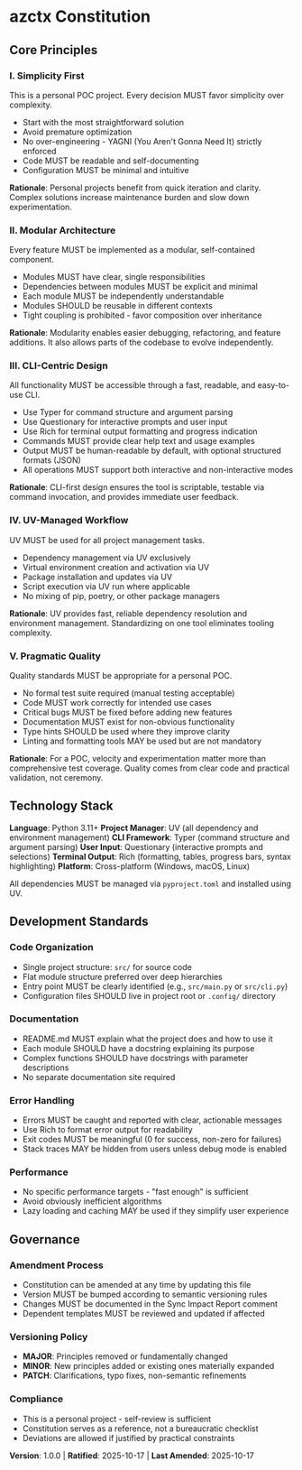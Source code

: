 <!--
=== SYNC IMPACT REPORT ===
Version Change: Initial → 1.0.0
Modified Principles: N/A (initial version)
Added Sections:
  - Core Principles (5 principles)
  - Technology Stack
  - Development Standards
  - Governance
Removed Sections: N/A (initial version)
Templates Requiring Updates:
  ✅ plan-template.md - Updated constitution check gates
  ✅ spec-template.md - Aligned with simplicity and modularity principles
  ✅ tasks-template.md - Removed test requirements, aligned with POC nature
Follow-up TODOs: None
=== END REPORT ===
-->

# azctx Constitution

## Core Principles

### I. Simplicity First

This is a personal POC project. Every decision MUST favor simplicity over complexity.

- Start with the most straightforward solution
- Avoid premature optimization
- No over-engineering - YAGNI (You Aren't Gonna Need It) strictly enforced
- Code MUST be readable and self-documenting
- Configuration MUST be minimal and intuitive

**Rationale**: Personal projects benefit from quick iteration and clarity. Complex
solutions increase maintenance burden and slow down experimentation.

### II. Modular Architecture

Every feature MUST be implemented as a modular, self-contained component.

- Modules MUST have clear, single responsibilities
- Dependencies between modules MUST be explicit and minimal
- Each module MUST be independently understandable
- Modules SHOULD be reusable in different contexts
- Tight coupling is prohibited - favor composition over inheritance

**Rationale**: Modularity enables easier debugging, refactoring, and feature additions.
It also allows parts of the codebase to evolve independently.

### III. CLI-Centric Design

All functionality MUST be accessible through a fast, readable, and easy-to-use CLI.

- Use Typer for command structure and argument parsing
- Use Questionary for interactive prompts and user input
- Use Rich for terminal output formatting and progress indication
- Commands MUST provide clear help text and usage examples
- Output MUST be human-readable by default, with optional structured formats (JSON)
- All operations MUST support both interactive and non-interactive modes

**Rationale**: CLI-first design ensures the tool is scriptable, testable via command
invocation, and provides immediate user feedback.

### IV. UV-Managed Workflow

UV MUST be used for all project management tasks.

- Dependency management via UV exclusively
- Virtual environment creation and activation via UV
- Package installation and updates via UV
- Script execution via UV run where applicable
- No mixing of pip, poetry, or other package managers

**Rationale**: UV provides fast, reliable dependency resolution and environment
management. Standardizing on one tool eliminates tooling complexity.

### V. Pragmatic Quality

Quality standards MUST be appropriate for a personal POC.

- No formal test suite required (manual testing acceptable)
- Code MUST work correctly for intended use cases
- Critical bugs MUST be fixed before adding new features
- Documentation MUST exist for non-obvious functionality
- Type hints SHOULD be used where they improve clarity
- Linting and formatting tools MAY be used but are not mandatory

**Rationale**: For a POC, velocity and experimentation matter more than comprehensive
test coverage. Quality comes from clear code and practical validation, not ceremony.

## Technology Stack

**Language**: Python 3.11+
**Project Manager**: UV (all dependency and environment management)
**CLI Framework**: Typer (command structure and argument parsing)
**User Input**: Questionary (interactive prompts and selections)
**Terminal Output**: Rich (formatting, tables, progress bars, syntax highlighting)
**Platform**: Cross-platform (Windows, macOS, Linux)

All dependencies MUST be managed via `pyproject.toml` and installed using UV.

## Development Standards

### Code Organization

- Single project structure: `src/` for source code
- Flat module structure preferred over deep hierarchies
- Entry point MUST be clearly identified (e.g., `src/main.py` or `src/cli.py`)
- Configuration files SHOULD live in project root or `.config/` directory

### Documentation

- README.md MUST explain what the project does and how to use it
- Each module SHOULD have a docstring explaining its purpose
- Complex functions SHOULD have docstrings with parameter descriptions
- No separate documentation site required

### Error Handling

- Errors MUST be caught and reported with clear, actionable messages
- Use Rich to format error output for readability
- Exit codes MUST be meaningful (0 for success, non-zero for failures)
- Stack traces MAY be hidden from users unless debug mode is enabled

### Performance

- No specific performance targets - "fast enough" is sufficient
- Avoid obviously inefficient algorithms
- Lazy loading and caching MAY be used if they simplify user experience

## Governance

### Amendment Process

- Constitution can be amended at any time by updating this file
- Version MUST be bumped according to semantic versioning rules
- Changes MUST be documented in the Sync Impact Report comment
- Dependent templates MUST be reviewed and updated if affected

### Versioning Policy

- **MAJOR**: Principles removed or fundamentally changed
- **MINOR**: New principles added or existing ones materially expanded
- **PATCH**: Clarifications, typo fixes, non-semantic refinements

### Compliance

- This is a personal project - self-review is sufficient
- Constitution serves as a reference, not a bureaucratic checklist
- Deviations are allowed if justified by practical constraints

**Version**: 1.0.0 | **Ratified**: 2025-10-17 | **Last Amended**: 2025-10-17
